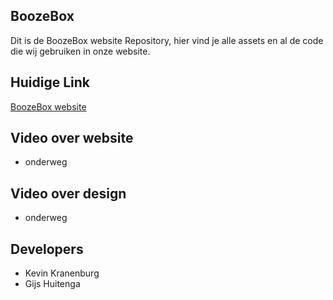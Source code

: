 ## BoozeBox

Dit is de BoozeBox website Repository, hier vind je alle assets en al de code die wij gebruiken in onze website.

## Huidige Link

[BoozeBox website](http://27202.hosts2.ma-cloud.nl/bewijzenmap/jaar2/periode1.3/K_ID/BoozeBox/public/index.html)

## Video over website

- onderweg

## Video over design

- onderweg

## Developers

- Kevin Kranenburg
- Gijs Huitenga
